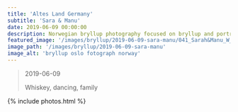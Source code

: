```yaml
---
title: 'Altes Land Germany'
subtitle: 'Sara & Manu'
date: 2019-06-09 00:00:00
description: Norwegian bryllup photography focused on bryllup and portrait photography. 
featured_image: '/images/bryllup/2019-06-09-sara-manu/041_Sarah&Manu_W_griffinphotography_oslo_norway_bryllup_wedding_20190608.jpg'
image_path: '/images/bryllup/2019-06-09-sara-manu'
image_alt: 'bryllup oslo fotograph norway'
---
```


> 2019-06-09  
> 
> Whiskey, dancing, family

<!-- DO NOT EDIT BELOW -->
{% include photos.html %}
